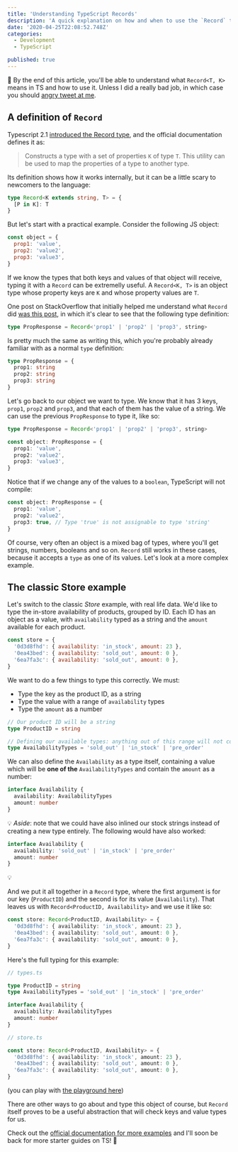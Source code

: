 ```yaml
---
title: 'Understanding TypeScript Records'
description: 'A quick explanation on how and when to use the `Record` type in TypeScript. Records are useful, and they also spin you round round.'
date: '2020-04-25T22:08:52.748Z'
categories:
  - Development
  - TypeScript

published: true
---
```


👋 By the end of this article, you'll be able to understand what `Record<T, K>` means in TS and how to use it. Unless I did a really bad job, in which case you should [angry tweet at me](https://twitter.com/magalhini).

## A definition of `Record`

Typescript 2.1 [introduced the Record type](https://www.typescriptlang.org/docs/handbook/utility-types.html#recordkt), and the official documentation defines it as:

> Constructs a type with a set of properties `K` of type `T`. This utility can be used to map the properties of a type to another type.

Its definition shows how it works internally, but it can be a little scary to newcomers to the language:

```ts
type Record<K extends string, T> = {
  [P in K]: T
}
```

But let's start with a practical example. Consider the following JS object:

```js
const object = {
  prop1: 'value',
  prop2: 'value2',
  prop3: 'value3',
}
```

If we know the types that both keys and values of that object will receive, typing it with a `Record` can be extremelly useful. A `Record<K, T>` is an object type whose property keys are `K` and whose property values are `T`.

<!-- That is, `keyof Record<K, T>` is equivalent to `K`, and `Record<K, T>[K]` is (basically) equivalent to T. -->

One post on StackOverflow that initially helped me understand what `Record` did [was this post](https://stackoverflow.com/questions/51936369/what-is-the-record-type-in-typescript), in which it's clear to see that the following type definition:

```ts
type PropResponse = Record<'prop1' | 'prop2' | 'prop3', string>
```

Is pretty much the same as writing this, which you're probably already familiar with as a normal `type` definition:

```ts
type PropResponse = {
  prop1: string
  prop2: string
  prop3: string
}
```

Let's go back to our object we want to type. We know that it has 3 keys, `prop1`, `prop2` and `prop3`, and that each of them has the value of a string. We can use the previous `PropResponse` to type it, like so:

```ts
type PropResponse = Record<'prop1' | 'prop2' | 'prop3', string>

const object: PropResponse = {
  prop1: 'value',
  prop2: 'value2',
  prop3: 'value3',
}
```

Notice that if we change any of the values to a `boolean`, TypeScript will not compile:

```ts
const object: PropResponse = {
  prop1: 'value',
  prop2: 'value2',
  prop3: true, // Type 'true' is not assignable to type 'string'
}
```

Of course, very often an object is a mixed bag of types, where you'll get strings, numbers, booleans and so on. `Record` still works in these cases, because it accepts a `type` as one of its values. Let's look at a more complex example.

## The classic Store example

Let's switch to the classic _Store_ example, with real life data. We'd like to type the in-store availability of products, grouped by ID. Each ID has an object as a value, with `availability` typed as a string and the `amount` available for each product.

```js
const store = {
  '0d3d8fhd': { availability: 'in_stock', amount: 23 },
  '0ea43bed': { availability: 'sold_out', amount: 0 },
  '6ea7fa3c': { availability: 'sold_out', amount: 0 },
}
```

We want to do a few things to type this correctly. We must:

- Type the key as the product ID, as a string
- Type the value with a range of `availability` types
- Type the `amount` as a number

```ts
// Our product ID will be a string
type ProductID = string

// Defining our available types: anything out of this range will not compile
type AvailabilityTypes = 'sold_out' | 'in_stock' | 'pre_order'
```

We can also define the `Availability` as a type itself, containing a value which will be **one of the** `AvailabilityTypes` and contain the `amount` as a number:

```ts
interface Availability {
  availability: AvailabilityTypes
  amount: number
}
```

💡 _Aside_: note that we could have also inlined our stock strings instead of creating a new type entirely. The following would have also worked:

```ts
interface Availability {
  availability: 'sold_out' | 'in_stock' | 'pre_order'
  amount: number
}
```

💡

And we put it all together in a `Record` type, where the first argument is for our key (`ProductID`) and the second is for its value (`Availability`). That leaves us with `Record<ProductID, Availability>` and we use it like so:

```ts
const store: Record<ProductID, Availability> = {
  '0d3d8fhd': { availability: 'in_stock', amount: 23 },
  '0ea43bed': { availability: 'sold_out', amount: 0 },
  '6ea7fa3c': { availability: 'sold_out', amount: 0 },
}
```

Here's the full typing for this example:

```ts
// types.ts

type ProductID = string
type AvailabilityTypes = 'sold_out' | 'in_stock' | 'pre_order'

interface Availability {
  availability: AvailabilityTypes
  amount: number
}

// store.ts

const store: Record<ProductID, Availability> = {
  '0d3d8fhd': { availability: 'in_stock', amount: 23 },
  '0ea43bed': { availability: 'sold_out', amount: 0 },
  '6ea7fa3c': { availability: 'sold_out', amount: 0 },
}
```

(you can play with [the playground here](https://www.typescriptlang.org/play/#code/C4TwDgpgBACgTgezAJQgZzAgdm6BeKAbwCgooxEwBGALijWDgEssBzAGlPMoCY6HmbTmQpIAzP0YsOxAL7FiAY2wMoCAEYArCIuB14SVBhX4iXUdToByAG4BDADYBXCFeHckfKLccueb80oJKEYXTnliAHpIqABlOyxoOzQ6UEgoABUACzgICFipNgMwNCgCVGU4ABMAHisLKisoAB9vC38WtqC3ekLWAD4FKJiAUQAPOwBbMAdoYAB3BBoFNOgDKqddAEkAETLewVYAbhXwaABBeyYHO3VrplAMs9KCKzQEByqAfQQnYCbWlYWF8GAhFABrAFdCA-aoQOBWBQsYDwgBmdkUFyuNzuDgeIDMZDIdmxt3uoDolzs1zJeMezxORKgU1+WD0UCwTkm6nhJwiyhwwCgYzoFQQ1Rq602wF27CgVJpuPx-X2JCZVgADFUxFUAByorJVKx0QjM0lKineYGgiE9FlONl0HhiKCydxkTUQOwAFjEPKNJrN1Jx5JA1nenx+fztk1Z7I1rvd3gAbF6AOzosSKY1EIOK0Phj7fX7-OX2x1QBNuuQnIA))

There are other ways to go about and type this object of course, but `Record` itself proves to be a useful abstraction that will check keys and value types for us.

Check out the [official documentation for more examples](https://www.typescriptlang.org/docs/handbook/utility-types.html#recordkt) and I'll soon be back for more starter guides on TS! 🎉
